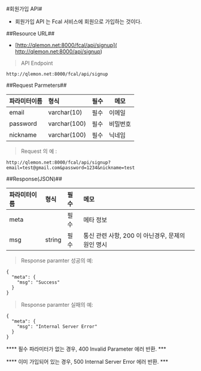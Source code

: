
#회원가입 API#

- 회원가입 API 는 Fcal 서비스에 회원으로 가입하는 것이다. 

##Resource URL##
- [http://qlemon.net:8000/fcal/api/signup]( http://qlemon.net:8000/api/signup)

> API Endpoint 
```
http://qlemon.net:8000/fcal/api/signup
```   
 
     
##Request Parmeters##

| 파라미터이름                     | 형식             | 필수 | 메모                     |
| :------------------------- |:---------------|:---|------------------------|
| email                     | varchar(10)    | 필수 |   이메일 |
| password             | varchar(100)    | 필수 | 비밀번호                | 
| nickname             | varchar(100)    | 필수 | 닉네임                 | 


> Request 의 예 :


```
http://qlemon.net:8000/fcal/api/signup?email=test@gmail.com&password=1234&nickname=test
```


##Response(JSON)##

| 파라미터이름     | 형식          | 필수 | 메모                                                         |
| :----------|:------------|:---|:-----------------------------------------------------------|
| meta       |     | 필수 | 메타 정보                                   |
|   msg       | string  | 필수 | 통신 관련 사항, 200 이 아닌경우, 문제의 원인 명시      |

 
> Response paramter 성공의 예:
```
{
  "meta": {
    "msg": "Success"
  }
}

```
> Response paramter 실패의 예:
```
{
  "meta": {
    "msg": "Internal Server Error"
  }
}

```

**** 필수 파라미터가 없는 경우, 400 Invalid Parameter 에러 반환. ***


**** 이미 가입되어 있는 경우, 500 Internal Server Error 에러 반환. ***


 